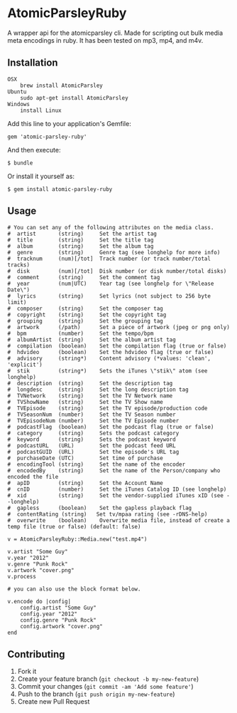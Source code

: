 # AtomicParsleyRuby

A wrapper api for the atomicparsley cli. Made for scripting out bulk media meta encodings in ruby. It has been tested on mp3, mp4, and m4v.

## Installation

    OSX
        brew install AtomicParsley
    Ubuntu
        sudo apt-get install AtomicParsley
    Windows
        install Linux

Add this line to your application's Gemfile:

    gem 'atomic-parsley-ruby'

And then execute:

    $ bundle

Or install it yourself as:

    $ gem install atomic-parsley-ruby

## Usage
    # You can set any of the following attributes on the media class.
    #  artist       (string)     Set the artist tag
    #  title        (string)     Set the title tag
    #  album        (string)     Set the album tag
    #  genre        (string)     Genre tag (see longhelp for more info)
    #  tracknum     (num)[/tot]  Track number (or track number/total tracks)
    #  disk         (num)[/tot]  Disk number (or disk number/total disks)
    #  comment      (string)     Set the comment tag
    #  year         (num|UTC)    Year tag (see longhelp for \"Release Date\")
    #  lyrics       (string)     Set lyrics (not subject to 256 byte limit)
    #  composer     (string)     Set the composer tag
    #  copyright    (string)     Set the copyright tag
    #  grouping     (string)     Set the grouping tag
    #  artwork      (/path)      Set a piece of artwork (jpeg or png only)
    #  bpm          (number)     Set the tempo/bpm
    #  albumArtist  (string)     Set the album artist tag
    #  compilation  (boolean)    Set the compilation flag (true or false)
    #  hdvideo      (boolean)    Set the hdvideo flag (true or false)
    #  advisory     (string*)    Content advisory (*values: 'clean', 'explicit')
    #  stik         (string*)    Sets the iTunes \"stik\" atom (see longhelp)
    #  description  (string)     Set the description tag
    #  longdesc     (string)     Set the long description tag
    #  TVNetwork    (string)     Set the TV Network name
    #  TVShowName   (string)     Set the TV Show name
    #  TVEpisode    (string)     Set the TV episode/production code
    #  TVSeasonNum  (number)     Set the TV Season number
    #  TVEpisodeNum (number)     Set the TV Episode number
    #  podcastFlag  (boolean)    Set the podcast flag (true or false)
    #  category     (string)     Sets the podcast category
    #  keyword      (string)     Sets the podcast keyword
    #  podcastURL   (URL)        Set the podcast feed URL
    #  podcastGUID  (URL)        Set the episode's URL tag
    #  purchaseDate (UTC)        Set time of purchase
    #  encodingTool (string)     Set the name of the encoder
    #  encodedBy    (string)     Set the name of the Person/company who encoded the file
    #  apID         (string)     Set the Account Name
    #  cnID         (number)     Set the iTunes Catalog ID (see longhelp)
    #  xid          (string)     Set the vendor-supplied iTunes xID (see --longhelp)
    #  gapless      (boolean)    Set the gapless playback flag
    #  contentRating (string)   Set tv/mpaa rating (see -rDNS-help)
    #  overwrite    (boolean)    Overwrite media file, instead of create a temp file (true or false) (default: false)

    v = AtomicParsleyRuby::Media.new("test.mp4")

    v.artist "Some Guy"
    v.year "2012"
    v.genre "Punk Rock"
    v.artwork "cover.png"
    v.process

    # you can also use the block format below.

    v.encode do |config|
        config.artist "Some Guy"
        config.year "2012"
        config.genre "Punk Rock"
        config.artwork "cover.png"
    end


## Contributing

1. Fork it
2. Create your feature branch (`git checkout -b my-new-feature`)
3. Commit your changes (`git commit -am 'Add some feature'`)
4. Push to the branch (`git push origin my-new-feature`)
5. Create new Pull Request

